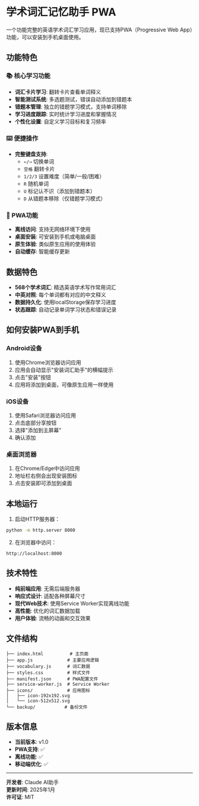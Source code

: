 # 学术词汇记忆助手 PWA

一个功能完整的英语学术词汇学习应用，现已支持PWA（Progressive Web App）功能，可以安装到手机桌面使用。

## 功能特色

### 📚 核心学习功能
- **词汇卡片学习**: 翻转卡片查看单词释义
- **智能测试系统**: 多选题测试，错误自动添加到错题本
- **错题本管理**: 独立的错题学习模式，支持单词移除
- **学习进度跟踪**: 实时统计学习进度和掌握情况
- **个性化设置**: 自定义学习目标和复习频率

### ⌨️ 便捷操作
- **完整键盘支持**: 
  - `←/→` 切换单词
  - `空格` 翻转卡片
  - `1/2/3` 设置难度（简单/一般/困难）
  - `R` 随机单词
  - `U` 标记认不识（添加到错题本）
  - `D` 从错题本移除（仅错题学习模式）

### 📱 PWA功能
- **离线访问**: 支持无网络环境下使用
- **桌面安装**: 可安装到手机或电脑桌面
- **原生体验**: 类似原生应用的使用体验
- **自动缓存**: 智能缓存更新

## 数据特色

- **568个学术词汇**: 精选英语学术写作常用词汇
- **中英对照**: 每个单词都有对应的中文释义
- **数据持久化**: 使用localStorage保存学习进度
- **状态跟踪**: 自动记录单词学习状态和错误记录

## 如何安装PWA到手机

### Android设备
1. 使用Chrome浏览器访问应用
2. 应用会自动显示"安装词汇助手"的横幅提示
3. 点击"安装"按钮
4. 应用将添加到桌面，可像原生应用一样使用

### iOS设备
1. 使用Safari浏览器访问应用
2. 点击底部分享按钮
3. 选择"添加到主屏幕"
4. 确认添加

### 桌面浏览器
1. 在Chrome/Edge中访问应用
2. 地址栏右侧会出现安装图标
3. 点击安装即可添加到桌面

## 本地运行

1. 启动HTTP服务器：
```bash
python -m http.server 8000
```

2. 在浏览器中访问：
```
http://localhost:8000
```

## 技术特性

- **纯前端应用**: 无需后端服务器
- **响应式设计**: 适配各种屏幕尺寸
- **现代Web技术**: 使用Service Worker实现离线功能
- **高性能**: 优化的词汇数据加载
- **用户体验**: 流畅的动画和交互效果

## 文件结构

```
├── index.html          # 主页面
├── app.js             # 主要应用逻辑
├── vocabulary.js      # 词汇数据
├── styles.css         # 样式文件
├── manifest.json      # PWA配置文件
├── service-worker.js  # Service Worker
├── icons/             # 应用图标
│   ├── icon-192x192.svg
│   └── icon-512x512.svg
└── backup/           # 备份文件
```

## 版本信息

- **当前版本**: v1.0
- **PWA支持**: ✅
- **离线功能**: ✅
- **移动端优化**: ✅

---

**开发者**: Claude AI助手  
**更新时间**: 2025年1月  
**许可证**: MIT 